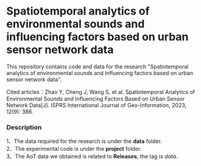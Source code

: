 # Spatiotemporal analytics of environmental sounds and influencing factors based on urban sensor network data

This repository contains code and data for the research "Spatiotemporal analytics of environmental sounds and influencing factors based on urban sensor network data".

Cited articles：Zhao Y, Cheng J, Wang S, et al. Spatiotemporal Analytics of Environmental Sounds and Influencing Factors Based on Urban Sensor Network Data[J]. ISPRS International Journal of Geo-Information, 2023, 12(9): 386.

### Description
1、The data required for the research is under the **data** folder.<br>
2、The experimental code is under the **project** folder.<br>
3、The AoT data we obtained is related to **Releases**, the tag is *data*.
